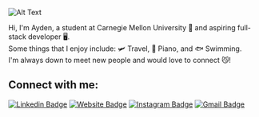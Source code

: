 
![Alt Text](https://media.tenor.com/nh5GiWZW1g4AAAAC/psyduck-floaty.gif)

Hi, I'm Ayden, a student at Carnegie Mellon University 🍉 and aspiring full-stack developer 🖥.\
Some things that I enjoy include: 🛩 Travel, 🎹 Piano, and 🐟 Swimming.\
I'm always down to meet new people and would love to connect 😼!

## Connect with me:

[![Linkedin Badge](https://img.shields.io/badge/-aydenx-blue?style=flat&logo=Linkedin&logoColor=white&link=https://www.linkedin.com/in/aydenx/)](https://www.linkedin.com/in/aydenx/)
[![Website Badge](https://img.shields.io/badge/-Portfolio-47CCCC?style=flat&logo=Google-Chrome&logoColor=white&link=https://jessicalim.me)](https://jessicalim.me)
[![Instagram Badge](https://img.shields.io/badge/-@ayd_xu-purple?style=flat&logo=instagram&logoColor=white&link=https://instagram.com/_jessicaalim/)](https://instagram.com/_jessicaalim)
[![Gmail Badge](https://img.shields.io/badge/-aydenx@andrew.cmu.edu-c14438?style=flat&logo=Gmail&logoColor=white&link=mailto:jessicalim813@gmail.com)](mailto:jessicalim813@gmail.com)



